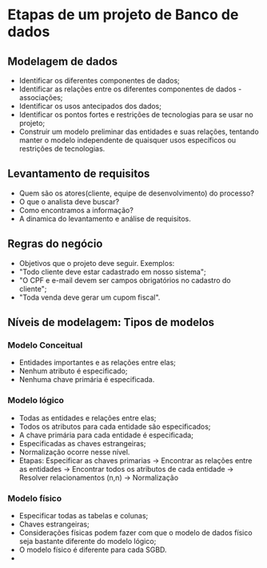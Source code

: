 # Etapas de um projeto de Banco de dados

## Modelagem de dados

- Identificar os diferentes componentes de dados;  
- Identificar as relações entre os diferentes componentes de dados - associações;  
- Identificar os usos antecipados dos dados;  
- Identificar os pontos fortes e restrições de tecnologias para se usar no projeto;  
- Construir um modelo preliminar das entidades e suas relações, tentando manter o modelo independente de quaisquer usos específicos ou restrições de tecnologias.  

## Levantamento de requisitos

- Quem são os atores(cliente, equipe de desenvolvimento) do processo?  
- O que o analista deve buscar?  
- Como encontramos a informação?  
- A dinamica do levantamento e análise de requisitos.  

## Regras do negócio

- Objetivos que o projeto deve seguir. Exemplos:
- "Todo cliente deve estar cadastrado em nosso sistema";  
- "O CPF e e-mail devem ser campos obrigatórios no cadastro do cliente";  
- "Toda venda deve gerar um cupom fiscal".

## Níveis de modelagem: Tipos de modelos

### Modelo Conceitual
- Entidades importantes e as relações entre elas;  
- Nenhum atributo é especificado;  
- Nenhuma chave primária é especificada.

### Modelo lógico
-  Todas as entidades e relações entre elas;  
-  Todos os atributos para cada entidade são especificados;  
-  A chave primária para cada entidade é especificada;  
-  Especificadas as chaves estrangeiras;  
-  Normalização ocorre nesse nível. 
-  Etapas: Especificar as chaves primarias -> Encontrar as relações entre as entidades -> Encontrar todos os atributos de cada entidade -> Resolver relacionamentos (n,n) -> Normalização 

### Modelo físico
- Especificar todas as tabelas e colunas;  
- Chaves estrangeiras;  
- Considerações físicas podem fazer com que o modelo de dados físico seja bastante diferente do modelo lógico;  
- O modelo físico é diferente para cada SGBD.  
- 